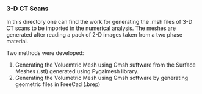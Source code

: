 ### 3-D CT Scans

In this directory one can find the work for generating the .msh files of 3-D CT scans to be imported in the numerical analysis.
The meshes are generated after reading a pack of 2-D images taken from a two phase material.

Two methods were developed:

1.  Generating the Voluemtric Mesh using Gmsh suftware from the Surface Meshes (.stl) generated using Pygalmesh library.
2.  Generating the Volumetric Mesh using Gmsh software by generating geometric files in FreeCad (.brep)

